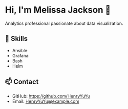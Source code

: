 # Hi, I'm Melissa Jackson 👋

Analytics professional passionate about data visualization.

## 🚀 Skills
- Ansible
- Grafana
- Bash
- Helm

## 📫 Contact
- GitHub: https://github.com/HenryYuYu
- Email: HenryYuYu@example.com
